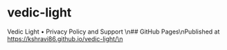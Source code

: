 # vedic-light
Vedic Light • Privacy Policy and Support
\n## GitHub Pages\nPublished at https://kshravi86.github.io/vedic-light/\n
